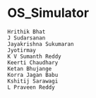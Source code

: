 # OS_Simulator

```Team Members:
Hrithik Bhat
J Sudarsanan
Jayakrishna Sukumaran
Jyotirmay
K V Sumanth Reddy
Keerti Chaudhary
Ketan Bhujange
Korra Jagan Babu
Kshitij Sarawagi
L Praveen Reddy
```

